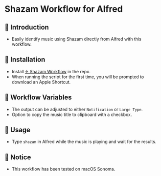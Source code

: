 # Shazam Workflow for Alfred

## 🤔 Introduction

- Easily identify music using Shazam directly from Alfred with this workflow.

## 🚀 Installation

- Install [⤓ Shazam Workflow](https://github.com/svenko99/alfred-shazam/releases/latest/download/Shazam.alfredworkflow) in the repo.
- When running the script for the first time, you will be prompted to download an Apple Shortcut.

## 🔧 Workflow Variables

- The output can be adjusted to either `Notification` or `Large Type`.
- Option to copy the music title to clipboard with a checkbox.

## 🔄 Usage

- Type `shazam` in Alfred while the music is playing and wait for the results.

## 📝 Notice

- This workflow has been tested on macOS Sonoma.
